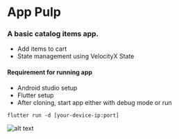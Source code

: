 # App Pulp
### A basic catalog items app.
- Add items to cart
- State management using VelocityX State


#### Requirement for running app
- Android studio setup
- Flutter setup
- After cloning, start app either with debug mode or run 
```
flutter run -d [your-device-ip:port]
```


![alt text](https://res.cloudinary.com/eraaxit-galaxywhale/image/upload/v1644151500/personal/deviceframes_mkuef1.png)
